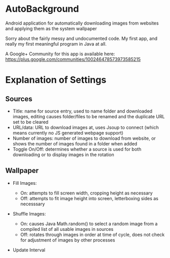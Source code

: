AutoBackground
==============

Android application for automatically downloading images from websites and applying them as the system wallpaper

Sorry about the fairly messy and undocumented code. My first app, and really my first meaningful program in Java at all.

A Google+ Community for this app is available here: https://plus.google.com/communities/100246478573973585215

Explanation of Settings
==============

Sources
--------------

- Title: name for source entry, used to name folder and downloaded images, editing causes folder/files to be renamed and the duplicate URL set to be cleared
- URL/data: URL to download images at, uses Jsoup to connect (which means currently no JS generated webpage support)
- Number of images: number of images to download from website, or shows the number of images found in a folder when added
- Toggle On/Off: determines whether a source is used for both downloading or to display images in the rotation

Wallpaper
--------------

- Fill Images:
    - On: attempts to fill screen width, cropping height as necessary
    - Off: attempts to fit image height into screen, letterboxing sides as necesssary
- Shuffle Images:
    - On: causes Java Math.random() to select a random image from a compiled list of all usable images in sources
    - Off: rotates through images in order at time of cycle, does not check for adjustment of images by other processes

- Update Interval
